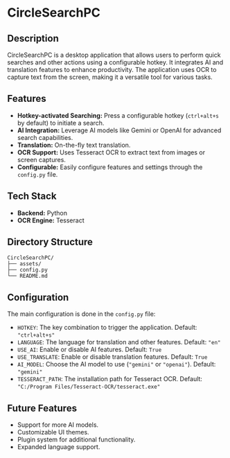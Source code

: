 # CircleSearchPC

## Description

CircleSearchPC is a desktop application that allows users to perform quick searches and other actions using a configurable hotkey. It integrates AI and translation features to enhance productivity. The application uses OCR to capture text from the screen, making it a versatile tool for various tasks.

## Features

*   **Hotkey-activated Searching:** Press a configurable hotkey (`ctrl+alt+s` by default) to initiate a search.
*   **AI Integration:** Leverage AI models like Gemini or OpenAI for advanced search capabilities.
*   **Translation:** On-the-fly text translation.
*   **OCR Support:** Uses Tesseract OCR to extract text from images or screen captures.
*   **Configurable:** Easily configure features and settings through the `config.py` file.

## Tech Stack

*   **Backend:** Python
*   **OCR Engine:** Tesseract

## Directory Structure

```
CircleSearchPC/
├── assets/
├── config.py
└── README.md
```

## Configuration

The main configuration is done in the `config.py` file:

*   `HOTKEY`: The key combination to trigger the application. Default: `"ctrl+alt+s"`
*   `LANGUAGE`: The language for translation and other features. Default: `"en"`
*   `USE_AI`: Enable or disable AI features. Default: `True`
*   `USE_TRANSLATE`: Enable or disable translation features. Default: `True`
*   `AI_MODEL`: Choose the AI model to use (`"gemini"` or `"openai"`). Default: `"gemini"`
*   `TESSERACT_PATH`: The installation path for Tesseract OCR. Default: `"C:/Program Files/Tesseract-OCR/tesseract.exe"`

## Future Features

*   Support for more AI models.
*   Customizable UI themes.
*   Plugin system for additional functionality.
*   Expanded language support.